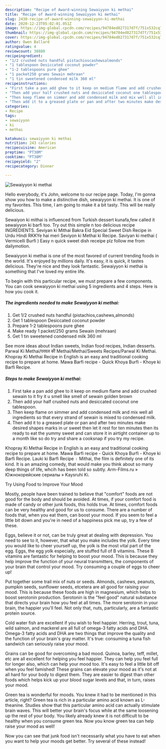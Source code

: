 ```yaml
---
description: "Recipe of Award-winning Sewaiyyon ki methai"
title: "Recipe of Award-winning Sewaiyyon ki methai"
slug: 2430-recipe-of-award-winning-sewaiyyon-ki-methai
date: 2020-12-23T05:02:01.051Z
image: https://img-global.cpcdn.com/recipes/94784ed827317d7f/751x532cq70/sewaiyyon-ki-methai-recipe-main-photo.jpg
thumbnail: https://img-global.cpcdn.com/recipes/94784ed827317d7f/751x532cq70/sewaiyyon-ki-methai-recipe-main-photo.jpg
cover: https://img-global.cpcdn.com/recipes/94784ed827317d7f/751x532cq70/sewaiyyon-ki-methai-recipe-main-photo.jpg
author: Owen Ballard
ratingvalue: 4
reviewcount: 38880
recipeingredient:
- "1/2 crushed nuts handful pistachioscashewsalmonds"
- "1 tablespoon Desiccated coconut powder"
- "1-2 tablespoons pure ghee"
- "1 packet250 grams Sewain mehraan"
- "1 tin sweetened condensed milk 360 ml"
recipeinstructions:
- "First take a pan add ghee to it keep on medium flame and add crushed sewain to it fry it u smell like smell of sewain golden brown"
- "Then add your half crushed nuts and desiccated coconut one tablespoon."
- "Then keep flame on simmer and add condensed milk and mix well all ingredients so that every strand of sewain is mixed to condensed milk."
- "Then add it to a greased plate or pan and after two minutes make desired shapes marks in ur sweet then let it rest for ten minutes then its ready to eat the yummy sweet and can store it in airtight container up to a month like so do try and share a cooksnap if you try my recipe."
categories:
- Recipe
tags:
- sewaiyyon
- ki
- methai

katakunci: sewaiyyon ki methai 
nutrition: 243 calories
recipecuisine: American
preptime: "PT30M"
cooktime: "PT38M"
recipeyield: "2"
recipecategory: Dinner

---
```



![Sewaiyyon ki methai](https://img-global.cpcdn.com/recipes/94784ed827317d7f/751x532cq70/sewaiyyon-ki-methai-recipe-main-photo.jpg)

Hello everybody, it's John, welcome to our recipe page. Today, I'm gonna show you how to make a distinctive dish, sewaiyyon ki methai. It is one of my favorites. This time, I am going to make it a bit tasty. This will be really delicious.

Sewaiyon ki mithai is influenced from Turkish dessert kunafa,few called it sewaiyyon ki barfi too. Try out this simple n too delicious recipe INGREDIENTS. Seviyan ki Mithai Bakra Eid Special Sweet Dish Recipe in Urdu Hindi RKKYe hai meri Seviyon ki Methai ki Recipe. Saviyan ki methai ( Vermicelli Burfi ) Easy n quick sweet dish receipe plz follow me from dailymotion.

Sewaiyyon ki methai is one of the most favored of current trending foods in the world. It's enjoyed by millions daily. It's easy, it is quick, it tastes delicious. They're nice and they look fantastic. Sewaiyyon ki methai is something that I've loved my entire life.


To begin with this particular recipe, we must prepare a few components. You can cook sewaiyyon ki methai using 5 ingredients and 4 steps. Here is how you cook it.

<!--inarticleads1-->

##### The ingredients needed to make Sewaiyyon ki methai:

1. Get 1/2 crushed nuts handful (pistachios,cashews,almonds)
1. Get 1 tablespoon Desiccated coconut powder
1. Prepare 1-2 tablespoons pure ghee
1. Make ready 1 packet/250 grams Sewain (mehraan)
1. Get 1 tin sweetened condensed milk 360 ml


See more ideas about Indian sweets, Indian food recipes, Indian desserts. Parwal Ki Methai/परवल की Methai/Methai/Sweets Recipes/Parwal Ki Methai. Khopray Ki Methai Recipe in English is an easy and traditional cooking recipe to prepare at home. Mawa Barfi recipe - Quick Khoya Burfi - Khoye ki Barfi Recipe. 

<!--inarticleads2-->

##### Steps to make Sewaiyyon ki methai:

1. First take a pan add ghee to it keep on medium flame and add crushed sewain to it fry it u smell like smell of sewain golden brown
1. Then add your half crushed nuts and desiccated coconut one tablespoon.
1. Then keep flame on simmer and add condensed milk and mix well all ingredients so that every strand of sewain is mixed to condensed milk.
1. Then add it to a greased plate or pan and after two minutes make desired shapes marks in ur sweet then let it rest for ten minutes then its ready to eat the yummy sweet and can store it in airtight container up to a month like so do try and share a cooksnap if you try my recipe.


Khopray Ki Methai Recipe in English is an easy and traditional cooking recipe to prepare at home. Mawa Barfi recipe - Quick Khoya Burfi - Khoye ki Barfi Recipe. Lauki ki Barfi Recipe । Mithai, the film is definitely one of its kind. It is an amazing comedy, that would make you think about so many deep things of life, whcih has been told so subtly. Arm-Films.ru » Южнокорейские сериалы » Kaysruhi Ki. 

Try Using Food to Improve Your Mood


Mostly, people have been trained to believe that "comfort" foods are not good for the body and should be avoided. At times, if your comfort food is made of candy or other junk foods, this holds true. At times, comfort foods can be very healthy and good for us to consume. There are a number of foods that, when you eat them, can boost your mood. If you seem to feel a little bit down and you're in need of a happiness pick me up, try a few of these.

Eggs, believe it or not, can be truly great at dealing with depression. You need to see to it, however, that what you make includes the yolk. Every time you would like to cheer yourself up, the yolk is the most vital part of the egg. Eggs, the egg yolk especially, are stuffed full of B vitamins. These B vitamins are fantastic for helping to boost your mood. This is because they help improve the function of your neural transmitters, the components of your brain that control your mood. Try consuming a couple of eggs to cheer up!

Put together some trail mix of nuts or seeds. Almonds, cashews, peanuts, pumpkin seeds, sunflower seeds, etcetera are all good for raising your mood. This is because these foods are high in magnesium, which helps to boost serotonin production. Serotonin is the "feel good" natural substance that directs your brain how you feel at all times. The more serotonin in your brain, the happier you'll feel. Not only that, nuts, particularly, are a fantastic protein source.

Cold water fish are excellent if you wish to feel happier. Herring, trout, tuna, wild salmon, and mackerel are all full of omega-3 fatty acids and DHA. Omega-3 fatty acids and DHA are two things that improve the quality and the function of your brain's gray matter. It's true: consuming a tuna fish sandwich can seriously raise your mood. 

Grains can be good for overcoming a bad mood. Quinoa, barley, teff, millet, etc are all excellent for helping you feel happier. They can help you feel full for longer also, which can help your mood too. It's easy to feel a little bit off when you feel famished! These grains can elevate your mood as it's not at all hard for your body to digest them. They are easier to digest than other foods which helps kick up your blood sugar levels and that, in turn, raises your mood.

Green tea is wonderful for moods. You knew it had to be mentioned in this article, right? Green tea is rich in a particular amino acid known as L-theanine. Studies show that this particular amino acid can actually stimulate brain waves. This will better your brain's focus while at the same loosening up the rest of your body. You likely already knew it is not difficult to be healthy when you consume green tea. Now you know green tea can help raise your mood as well!

Now you can see that junk food isn't necessarily what you have to eat when you want to help your moods get better. Try several of these instead!

